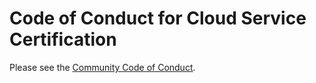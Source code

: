 # Code of Conduct for Cloud Service Certification

Please see the [Community Code of Conduct](https://www.finos.org/code-of-conduct).
